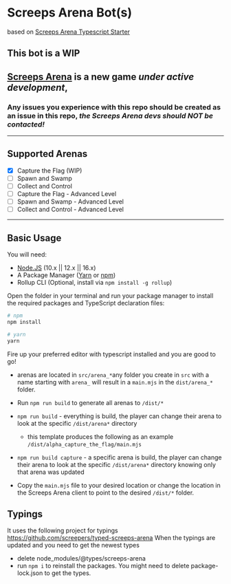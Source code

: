 # Screeps Arena Bot(s)
based on [Screeps Arena Typescript Starter](https://github.com/screepers/screeps-arena-typescript-starter)

## This bot is a WIP

## [Screeps Arena](https://store.steampowered.com/app/1137320/Screeps_Arena/) is a new game _under active development_,

### Any issues you experience with this repo should be created as an issue in this repo, _the Screeps Arena devs should NOT be contacted!_

---

## Supported Arenas
  - [x] Capture the Flag (WIP)
  - [ ] Spawn and Swamp
  - [ ] Collect and Control
  - [ ] Capture the Flag - Advanced Level
  - [ ] Spawn and Swamp - Advanced Level
  - [ ] Collect and Control - Advanced Level

---

## Basic Usage

You will need:

- [Node.JS](https://nodejs.org/en/download) (10.x || 12.x || 16.x)
- A Package Manager ([Yarn](https://yarnpkg.com/en/docs/getting-started) or [npm](https://docs.npmjs.com/getting-started/installing-node))
- Rollup CLI (Optional, install via `npm install -g rollup`)

Open the folder in your terminal and run your package manager to install the required packages and TypeScript declaration files:

```bash
# npm
npm install

# yarn
yarn
```

Fire up your preferred editor with typescript installed and you are good to go!

- arenas are located in `src/arena_*`any folder you create in `src` with a name starting with `arena_` will result in a `main.mjs` in the `dist/arena_*` folder.
- Run `npm run build` to generate all arenas to `/dist/*`

- `npm run build` - everything is build, the player can change their arena to look at the specific `/dist/arena*` directory
  - this template produces the following as an example `/dist/alpha_capture_the_flag/main.mjs`
- `npm run build capture` - a specific arena is build, the player can change their arena to look at the specific `/dist/arena*` directory knowing only that arena was updated

- Copy the `main.mjs` file to your desired location or change the location in the Screeps Arena client to point to the desired `/dist/*` folder.


## Typings

It uses the following project for typings https://github.com/screepers/typed-screeps-arena
When the typings are updated and you need to get the newest types

- delete node_modules/@types/screeps-arena
- run `npm i` to reinstall the packages. You might need to delete package-lock.json to get the types.

